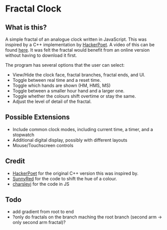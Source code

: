 # Fractal Clock

## What is this?

A simple fractal of an analogue clock written in JavaScript. This was inspired by a C++ implementation by [HackerPoet](https://github.com/HackerPoet/FractalClock). A video of this can be found [here](https://www.youtube.com/watch?v=4SH_-YhN15A). It was felt the fractal would benefit from an online version without having to download it first.

The program has several options that the user can select:

- View/Hide the clock face, fractal branches, fractal ends, and UI.
- Toggle between real time and a reset time.
- Toggle which hands are shown (HM, HMS, MS)
- Toggle between a smaller hour hand and a larger one.
- Toggle whether the colours shift overtime or stay the same.
- Adjust the level of detail of the fractal.



## Possible Extensions

- Include common clock modes, including current time, a timer, and a stopwatch
- Additional digital display, possibly with different layouts
- Mouse/Touchscreen controls



## Credit

- [HackerPoet](https://github.com/HackerPoet/FractalClock) for the original C++ version this was inspired by.
- [SunnyRed](https://stackoverflow.com/questions/17433015/change-the-hue-of-a-rgb-color-in-javascript) for the code to shift the hue of a colour.
- [charsleyj](https://github.com/007vasy/FractalClock) for the code in JS

## Todo
- add gradient from root to end
- ?only do fractals on the branch maching the root branch (second arm -> only second arm fractal)?